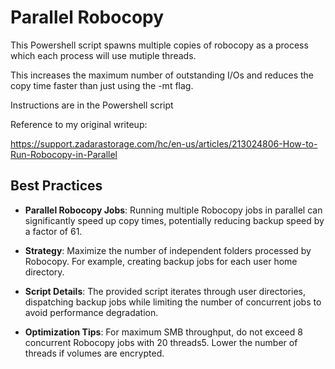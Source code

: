 # Parallel Robocopy

This Powershell script spawns multiple copies of robocopy as a process which each process will use mutiple threads.

This increases the maximum number of outstanding I/Os and reduces the copy time faster than just using the -mt flag.

Instructions are in the Powershell script

Reference to my original writeup:

https://support.zadarastorage.com/hc/en-us/articles/213024806-How-to-Run-Robocopy-in-Parallel


## Best Practices

* **Parallel Robocopy Jobs**: Running multiple Robocopy jobs in parallel can significantly speed up copy times, potentially reducing backup speed by a factor of 61.

* **Strategy**: Maximize the number of independent folders processed by Robocopy. For example, creating backup jobs for each user home directory.

* **Script Details**: The provided script iterates through user directories, dispatching backup jobs while limiting the number of concurrent jobs to avoid performance degradation.

* **Optimization Tips**: For maximum SMB throughput, do not exceed 8 concurrent Robocopy jobs with 20 threads5. Lower the number of threads if volumes are encrypted.